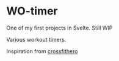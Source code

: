 # WO-timer

One of my first projects in Svelte. Still WIP

Various workout timers. 

Inspiration from [crossfithero](https://timer.crosshero.com/)
